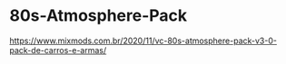 # 80s-Atmosphere-Pack

https://www.mixmods.com.br/2020/11/vc-80s-atmosphere-pack-v3-0-pack-de-carros-e-armas/
